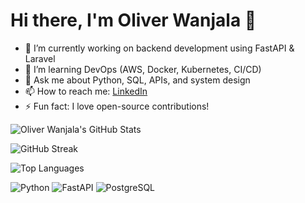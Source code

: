 # Hi there, I'm Oliver Wanjala 👋  
- 🔭 I’m currently working on backend development using FastAPI & Laravel  
- 🌱 I’m learning DevOps (AWS, Docker, Kubernetes, CI/CD)  
- 💬 Ask me about Python, SQL, APIs, and system design  
- 📫 How to reach me: [LinkedIn](https://www.linkedin.com/in/oliver-wanjala-566055141/)  
- ⚡ Fun fact: I love open-source contributions!  

![Oliver Wanjala's GitHub Stats](https://github-readme-stats.vercel.app/api?username=omwami999&show_icons=true&theme=radical)  

![GitHub Streak](https://streak-stats.demolab.com?user=omwami999&theme=radical)  

![Top Languages](https://github-readme-stats.vercel.app/api/top-langs/?username=omwami999&layout=compact&theme=radical)

![Python](https://img.shields.io/badge/Python-3776AB?style=for-the-badge&logo=python&logoColor=white)
![FastAPI](https://img.shields.io/badge/FastAPI-009688?style=for-the-badge&logo=fastapi&logoColor=white)
![PostgreSQL](https://img.shields.io/badge/PostgreSQL-336791?style=for-the-badge&logo=postgresql&logoColor=white)
